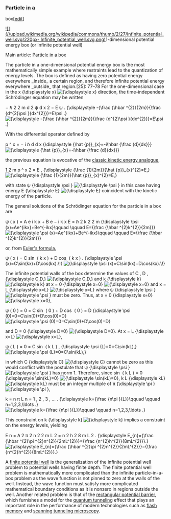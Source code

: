 ### Particle in a
box[[edit](/w/index.php?title=Quantum\_mechanics&action=edit&section=10 "Edit
section: Particle in a box")]

[![](//upload.wikimedia.org/wikipedia/commons/thumb/2/27/Infinite\_potential\_well.svg/220px-
Infinite\_potential\_well.svg.png)](/wiki/File:Infinite\_potential\_well.svg)1-dimensional
potential energy box (or infinite potential well)

Main article: [Particle in a box](/wiki/Particle\_in\_a\_box "Particle in a box")

The particle in a one-dimensional potential energy box is the most
mathematically simple example where restraints lead to the quantization of
energy levels. The box is defined as having zero potential energy everywhere
\_inside\_ a certain region, and therefore infinite potential energy everywhere
\_outside\_ that region.[25]: 77–78 For the one-dimensional case in the x
{\displaystyle x} ![{\\displaystyle
x}](https://wikimedia.org/api/rest\_v1/media/math/render/svg/87f9e315fd7e2ba406057a97300593c4802b53e4)
direction, the time-independent Schrödinger equation may be written

 − ℏ 2 2 m d 2 ψ d x 2 = E ψ . {\displaystyle -{\frac {\hbar ^{2}}{2m}}{\frac {d^{2}\psi }{dx^{2}}}=E\psi .} ![{\\displaystyle -{\\frac {\\hbar ^{2}}{2m}}{\\frac {d^{2}\\psi }{dx^{2}}}=E\\psi .}](https://wikimedia.org/api/rest\_v1/media/math/render/svg/cc73e9216faf1390c3ed550b72be21fc068ec747)

With the differential operator defined by

 p ^ x = − i ℏ d d x {\displaystyle {\hat {p}}\_{x}=-i\hbar {\frac {d}{dx}}} ![{\\displaystyle {\\hat {p}}\_{x}=-i\\hbar {\\frac {d}{dx}}}](https://wikimedia.org/api/rest\_v1/media/math/render/svg/2511885975007002c7582a9c8175689076df210a)

the previous equation is evocative of the [classic kinetic energy
analogue](/wiki/Kinetic\_energy#Kinetic\_energy\_of\_rigid\_bodies "Kinetic
energy"),

 1 2 m p ^ x 2 = E , {\displaystyle {\frac {1}{2m}}{\hat {p}}\_{x}^{2}=E,} ![{\\displaystyle {\\frac {1}{2m}}{\\hat {p}}\_{x}^{2}=E,}](https://wikimedia.org/api/rest\_v1/media/math/render/svg/422f57813ede91b8e348e786616c6297742b4fd7)

with state ψ {\displaystyle \psi } ![{\\displaystyle \\psi
}](https://wikimedia.org/api/rest\_v1/media/math/render/svg/45e5789e5d9c8f7c79744f43ecaaf8ba42a8553a)
in this case having energy E {\displaystyle E} ![{\\displaystyle
E}](https://wikimedia.org/api/rest\_v1/media/math/render/svg/4232c9de2ee3eec0a9c0a19b15ab92daa6223f9b)
coincident with the kinetic energy of the particle.

The general solutions of the Schrödinger equation for the particle in a box
are

 ψ ( x ) = A e i k x + B e − i k x E = ℏ 2 k 2 2 m {\displaystyle \psi (x)=Ae^{ikx}+Be^{-ikx}\qquad \qquad E={\frac {\hbar ^{2}k^{2}}{2m}}} ![{\\displaystyle \\psi \(x\)=Ae^{ikx}+Be^{-ikx}\\qquad \\qquad E={\\frac {\\hbar ^{2}k^{2}}{2m}}}](https://wikimedia.org/api/rest\_v1/media/math/render/svg/b5fb1b2f1d5afb42edb4eb98bf89791d283c1e53)

or, from [Euler's formula](/wiki/Euler%27s\_formula "Euler's formula"),

 ψ ( x ) = C sin ⁡ ( k x ) + D cos ⁡ ( k x ) . {\displaystyle \psi (x)=C\sin(kx)+D\cos(kx).\\!} ![{\\displaystyle \\psi \(x\)=C\\sin\(kx\)+D\\cos\(kx\).\\!}](https://wikimedia.org/api/rest\_v1/media/math/render/svg/229ebbbe587e0c678318cb85089a74ed289c971a)

The infinite potential walls of the box determine the values of C , D ,
{\displaystyle C,D,} ![{\\displaystyle
C,D,}](https://wikimedia.org/api/rest\_v1/media/math/render/svg/6e153d2c75e3492a32d4fafefec88846862c3b9b)
and k {\displaystyle k} ![{\\displaystyle
k}](https://wikimedia.org/api/rest\_v1/media/math/render/svg/c3c9a2c7b599b37105512c5d570edc034056dd40)
at x = 0 {\displaystyle x=0} ![{\\displaystyle
x=0}](https://wikimedia.org/api/rest\_v1/media/math/render/svg/953917eaf52f2e1baad54c8c9e3d6f9bb3710cdc)
and x = L {\displaystyle x=L} ![{\\displaystyle
x=L}](https://wikimedia.org/api/rest\_v1/media/math/render/svg/e5fe40c588800aaab69041986b49a59664cd767a)
where ψ {\displaystyle \psi } ![{\\displaystyle \\psi
}](https://wikimedia.org/api/rest\_v1/media/math/render/svg/45e5789e5d9c8f7c79744f43ecaaf8ba42a8553a)
must be zero. Thus, at x = 0 {\displaystyle x=0} ![{\\displaystyle
x=0}](https://wikimedia.org/api/rest\_v1/media/math/render/svg/953917eaf52f2e1baad54c8c9e3d6f9bb3710cdc),

 ψ ( 0 ) = 0 = C sin ⁡ ( 0 ) + D cos ⁡ ( 0 ) = D {\displaystyle \psi (0)=0=C\sin(0)+D\cos(0)=D} ![{\\displaystyle \\psi \(0\)=0=C\\sin\(0\)+D\\cos\(0\)=D}](https://wikimedia.org/api/rest\_v1/media/math/render/svg/34188e64cbf80486b3ad311b53b512fa36de59c6)

and D = 0 {\displaystyle D=0} ![{\\displaystyle
D=0}](https://wikimedia.org/api/rest\_v1/media/math/render/svg/d375dfda80ee8df1d1d7aa8b962114044e464305).
At x = L {\displaystyle x=L} ![{\\displaystyle
x=L}](https://wikimedia.org/api/rest\_v1/media/math/render/svg/e5fe40c588800aaab69041986b49a59664cd767a),

 ψ ( L ) = 0 = C sin ⁡ ( k L ) , {\displaystyle \psi (L)=0=C\sin(kL),} ![{\\displaystyle \\psi \(L\)=0=C\\sin\(kL\),}](https://wikimedia.org/api/rest\_v1/media/math/render/svg/c7a5bc9ef330efb5b6eba5d89c2ee026bbeea6a8)

in which C {\displaystyle C} ![{\\displaystyle
C}](https://wikimedia.org/api/rest\_v1/media/math/render/svg/4fc55753007cd3c18576f7933f6f089196732029)
cannot be zero as this would conflict with the postulate that ψ
{\displaystyle \psi } ![{\\displaystyle \\psi
}](https://wikimedia.org/api/rest\_v1/media/math/render/svg/45e5789e5d9c8f7c79744f43ecaaf8ba42a8553a)
has norm 1. Therefore, since sin ⁡ ( k L ) = 0 {\displaystyle \sin(kL)=0}
![{\\displaystyle
\\sin\(kL\)=0}](https://wikimedia.org/api/rest\_v1/media/math/render/svg/e5177ccdb2057c5c1be728af20b8ef3d61f79999),
k L {\displaystyle kL} ![{\\displaystyle
kL}](https://wikimedia.org/api/rest\_v1/media/math/render/svg/d8865c1184b2c1dff6226dae50d3be91f4f01cfe)
must be an integer multiple of π {\displaystyle \pi } ![{\\displaystyle \\pi
}](https://wikimedia.org/api/rest\_v1/media/math/render/svg/9be4ba0bb8df3af72e90a0535fabcc17431e540a),

 k = n π L n = 1 , 2 , 3 , … . {\displaystyle k={\frac {n\pi }{L}}\qquad \qquad n=1,2,3,\ldots .} ![{\\displaystyle k={\\frac {n\\pi }{L}}\\qquad \\qquad n=1,2,3,\\ldots .}](https://wikimedia.org/api/rest\_v1/media/math/render/svg/3fd91af3024e1f59cf57e04884494fd2c55664f8)

This constraint on k {\displaystyle k} ![{\\displaystyle
k}](https://wikimedia.org/api/rest\_v1/media/math/render/svg/c3c9a2c7b599b37105512c5d570edc034056dd40)
implies a constraint on the energy levels, yielding

E n = ℏ 2 π 2 n 2 2 m L 2 = n 2 h 2 8 m L 2 . {\displaystyle E\_{n}={\frac
{\hbar ^{2}\pi ^{2}n^{2}}{2mL^{2}}}={\frac {n^{2}h^{2}}{8mL^{2}}}.}
![{\\displaystyle E\_{n}={\\frac {\\hbar ^{2}\\pi ^{2}n^{2}}{2mL^{2}}}={\\frac
{n^{2}h^{2}}{8mL^{2}}}.}](https://wikimedia.org/api/rest\_v1/media/math/render/svg/fe507fd1f92ebfe133aeb4f1da46ea27f569f38b)

A [finite potential well](/wiki/Finite\_potential\_well "Finite potential well")
is the generalization of the infinite potential well problem to potential
wells having finite depth. The finite potential well problem is mathematically
more complicated than the infinite particle-in-a-box problem as the wave
function is not pinned to zero at the walls of the well. Instead, the wave
function must satisfy more complicated mathematical boundary conditions as it
is nonzero in regions outside the well. Another related problem is that of the
[rectangular potential barrier](/wiki/Rectangular\_potential\_barrier
"Rectangular potential barrier"), which furnishes a model for the [quantum
tunneling](/wiki/Quantum\_tunneling "Quantum tunneling") effect that plays an
important role in the performance of modern technologies such as [flash
memory](/wiki/Flash\_memory "Flash memory") and [scanning tunneling
microscopy](/wiki/Scanning\_tunneling\_microscope "Scanning tunneling
microscope").
